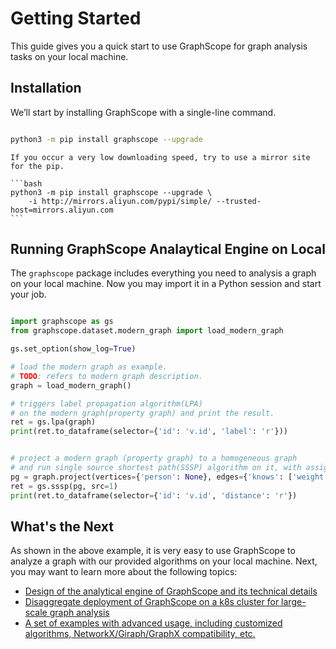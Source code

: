 # Getting Started

This guide gives you a quick start to use GraphScope for graph analysis tasks on your local machine.

## Installation

We’ll start by installing GraphScope with a single-line command. 

```bash

python3 -m pip install graphscope --upgrade

```

````{tip}
If you occur a very low downloading speed, try to use a mirror site for the pip.

```bash
python3 -m pip install graphscope --upgrade \
    -i http://mirrors.aliyun.com/pypi/simple/ --trusted-host=mirrors.aliyun.com
```
````


## Running GraphScope Analaytical Engine on Local

The `graphscope` package includes everything you need to analysis a graph on your local machine. 
Now you may import it in a Python session and start your job.

```python

import graphscope as gs
from graphscope.dataset.modern_graph import load_modern_graph

gs.set_option(show_log=True)

# load the modern graph as example. 
# TODO: refers to modern graph description.
graph = load_modern_graph()

# triggers label propagation algorithm(LPA) 
# on the modern graph(property graph) and print the result.
ret = gs.lpa(graph)
print(ret.to_dataframe(selector={'id': 'v.id', 'label': 'r'}))


# project a modern graph (property graph) to a homogeneous graph
# and run single source shortest path(SSSP) algorithm on it, with assigned source=1.
pg = graph.project(vertices={'person': None}, edges={'knows': ['weight']})
ret = gs.sssp(pg, src=1)
print(ret.to_dataframe(selector={'id': 'v.id', 'distance': 'r'})

```

## What's the Next

As shown in the above example, it is very easy to use GraphScope to analyze a graph with our provided algorithms on your local machine.
Next, you may want to learn more about the following topics:

- [Design of the analytical engine of GraphScope and its technical details](analytical_engine/design_of_gae)
- [Disaggregate deployment of GraphScope on a k8s cluster for large-scale graph analysis](analytical_engine/deployment)
- [A set of examples with advanced usage, including customized algorithms, NetworkX/Giraph/GraphX compatibility, etc.](analytical_engine/guide_and_exmaples)